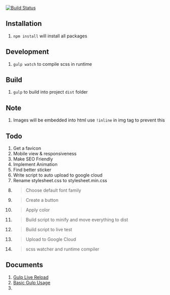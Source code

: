 [![Build Status](https://travis-ci.org/therahulprasad/rahulprasad.com.svg?branch=master)](https://travis-ci.org/therahulprasad/rahulprasad.com)

## Installation
1. `npm install` will install all packages

## Development
1. `gulp watch` to compile scss in runtime

## Build
1. `gulp` to build into project `dist` folder

## Note
1. Images will be embedded into html use `!inline` in img tag to prevent this

## Todo
1. Get a favicon
1. Mobile view & responsiveness
1. Make SEO Friendly
1. Implement Animation
1. Find better sticker
1. Write script to auto upload to google cloud
1. Rename stylesheet.css to stylesheet.min.css  
1. > Choose default font family 
1. > Create a button
1. > Apply color
1. > Build script to minify and move everything to dist
1. > Build script to live test
1. > Upload to Google Cloud
1. > scss watcher and runtime compiler

## Documents
1. [Gulp Live Reload](https://scotch.io/tutorials/a-quick-guide-to-using-livereload-with-gulp)
1. [Basic Gulp Usage](https://julienrenaux.fr/2014/05/25/introduction-to-gulp-js-with-practical-examples/)
1. 
